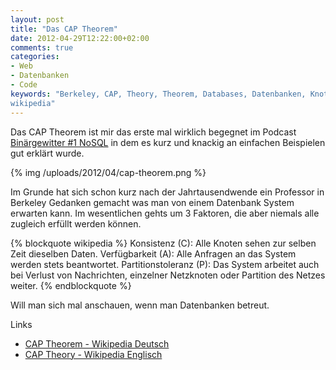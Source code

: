 ```yaml
---
layout: post
title: "Das CAP Theorem"
date: 2012-04-29T12:22:00+02:00
comments: true
categories:
- Web
- Datenbanken
- Code
keywords: "Berkeley, CAP, Theory, Theorem, Databases, Datenbanken, Knoten,
wikipedia"
---
```

Das CAP Theorem ist mir das erste mal wirklich begegnet im Podcast
[Binärgewitter #1
NoSQL](http://www.radiotux.de/index.php?/archives/5497-Binaergewitter-1-NoSQL.html)
in dem es kurz und knackig an einfachen Beispielen gut erklärt wurde.

{% img /uploads/2012/04/cap-theorem.png %}

Im Grunde hat sich schon kurz nach der Jahrtausendwende ein Professor in
Berkeley Gedanken gemacht was man von einem Datenbank System erwarten kann.
Im wesentlichen gehts um 3 Faktoren, die aber niemals alle zugleich erfüllt
werden können.

{% blockquote wikipedia %}
Konsistenz (C): Alle Knoten sehen zur selben Zeit dieselben Daten.
Verfügbarkeit (A): Alle Anfragen an das System werden stets beantwortet.
Partitionstoleranz (P): Das System arbeitet auch bei Verlust von Nachrichten, einzelner Netzknoten oder Partition des Netzes weiter.
{% endblockquote %}

Will man sich mal anschauen, wenn man Datenbanken betreut.

Links

* [CAP Theorem - Wikipedia Deutsch](http://de.wikipedia.org/wiki/CAP-Theorem)
* [CAP Theory - Wikipedia Englisch](http://en.wikipedia.org/wiki/CAP-Theory)

